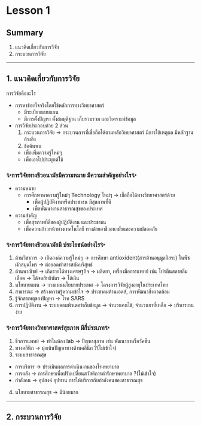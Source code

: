 # Lesson 1

## Summary

1. แนวคิดเกี่ยวกับการวิจัย
2. กระบวนการวิจัย

___

## 1. แนวคิดเกี่ยวกับการวิจัย
การวิจัยคืออะไร
- การหาข้อเท็จจริงโดยใช้หลักการทางวิทยาศาสตร์
  - มีระเบียบแบบแผน
  - มีการตั้งปัญหา ตั้งสมมุติฐาน เก็บรวบรวม และวิเคราะห์ข้อมูล 
- การวิจัยประกอบด้วย 2 ส่วน
  1. กระบวนการวิจัย -> กระบวนการที่เชื่อถือได้ตามหลักวิทยาศาสตร์ มีการใช้เหตุผล มีหลักฐานอ้างอิง
  2. ข้อค้นพบ
    - เพื่อเพิ่มความรู้ใหม่ๆ
    - เพื่อเอาไปประยุกต์ใช้

### :sparkles:การวิจัยทางชีวอนามัยมีความหมาย มีความสำคัญอย่างไร:sparkles:

- ความหมาย
  - การศึกษาหาความรู้ใหม่ๆ Technology ใหม่ๆ -> เชื่อถือได้ทางวิทยาศาสตร์ด้วย
    - เพื่อผู้ปฏิบัติงานหรือประชาชน มีสุขภาพที่ดี
    - เพื่อพัฒนางานสาธารณสุขของประเทศ 
- ความสำคัญ
  - เพื่อสุขภาพที่ดีของผู้ปฏิบัติงาน และประชาชน
  - เพื่อความก้าวหน้าทางเทคโนโลยี ทางด้ายอาชีวอนามัยและความปลอดภัย

### :sparkles:การวิจัยทางชีวอนามัยมี ประโยชน์อย่างไร:sparkles:

1. ด้านวิชาการ -> เกิดองค์ความรู้ใหม่ๆ -> การศึกษา antioxident(สารต้านอนุมูลอิสระ) ในพืชผักสมุนไพร -> ต่อยอดทำสารสกัดบริสุทธ์
2. ด้านพาณิชย์ -> เกิดรายได้ทางเศรษฐกิจ -> ผลิดยา, เครื่องมือการแพทย์ เช่น โปรตีนสลายลิ่มเลือด -> ได้จดสิทธิบัตร -> ได้เงิน
3. นโยบายแผน -> วางแผนนโยบายประเทศ -> โครงการวิจัยผู้สูงอายุในประเทศไทย
4. สาธารณะ -> สร้างความรู้ความเข้าใจ -> ประชาคมต้านเอดส์, การพัฒนาสิ่งแวดล้อม
5. รู้จักสาเหตุของปัญหา -> โรค SARS
6. การปฏิบัติงาน -> ระบบคอมพิวเตอร์เก็บข้อมูล -> จำนวนคนไข้, จำนวนยาที่เหลือ -> บริหารงานง่าย

### :sparkles:การวิจัยทางวิทยาศาสตร์สุขภาพ มีกี่ประเภท:sparkles:

1. ชีวการแพทย์ -> ทำในห้อง lab -> ปัญหาสุภาพ เช่น พัฒนายาหรือวัคซีน
2. ทางคลินิก -> มุ่งเน้นปัญหาทางด้านคลินิก ?(ไม่เข้าใจ)
3. ระบบสาธารณสุข 
- การบริการ -> ประเมินผลการดำเนินงานของโรงพยาบาล
- การคลัง -> การศึกษาเพื่อปรับเปลี่ยนสวัสดิการค่ารักษาพยาบาล ?(ไม่เข้าใจ)
- กำลังคน -> อุปสงค์ อุปทาน การให้บริการกับกำลังคนของสาธารณสุข
4. นโยบายสาธารณสุข -> มีน้อยมาก


___
## 2. กระบวนการวิจัย
